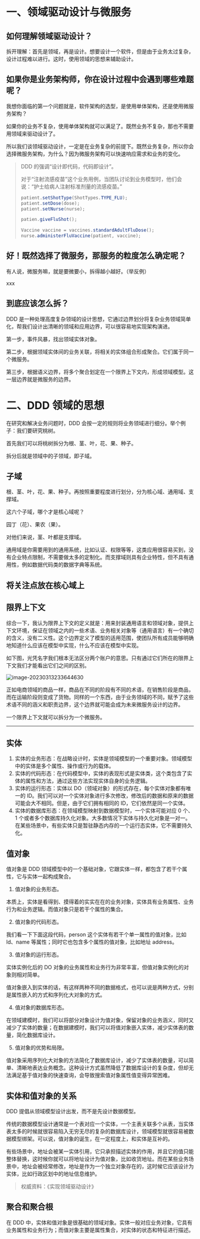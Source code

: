 # 一、领域驱动设计与微服务

## 如何理解领域驱动设计？

拆开理解：首先是领域，再是设计。想要设计一个软件，但是由于业务太过复杂，设计过程难以进行。这时，使用领域的思想来辅助设计。

## 如果你是业务架构师，你在设计过程中会遇到哪些难题呢？

我想你面临的第一个问题就是，软件架构的选型，是使用单体架构，还是使用微服务架构？

如果你的业务不复杂，使用单体架构就可以满足了。既然业务不复杂，那也不需要用领域来驱动设计了。

所以我们谈领域驱动设计，一定是在业务复杂的前提下。既然业务复杂，所以你会选择微服务架构，为什么？因为微服务架构可以快速响应需求和业务的变化。



> DDD 的强调“设计即代码，代码即设计”。
>
> 对于“注射流感疫苗”这个业务用例，当团队讨论到业务模型时，他们会说：“护士给病人注射标准剂量的流感疫苗。”
>
> ```java
> patient.setShotType(ShotTypes.TYPE_FLU);
> patient.setDose(dose);
> patient.setNurse(nurse);
> ```
>
> ```java
> patien.giveFluShot();
> ```
>
> ```java
> Vaccine vaccine = vaccines.standardAdultFluDose();
> nurse.administerFluVaccine(patient, vaccine);
> ```
>
> 







## 好！既然选择了微服务，那服务的粒度怎么确定呢？

有人说，微服务嘛，就是要微要小，拆得越小越好。（举反例）

xxx

## 到底应该怎么拆？

DDD 是一种处理高度复杂领域的设计思想，它通过边界划分将复杂业务领域简单化，帮我们设计出清晰的领域和应用边界，可以很容易地实现架构演进。

第一步，事件风暴，找出领域实体对象。

第二步，根据领域实体间的业务关联，将相关的实体组合形成聚合。它们属于同一个微服务。

第三步，根据语义边界，将多个聚合划定在一个限界上下文内，形成领域模型。这一层边界就是微服务的边界。

# 二、DDD 领域的思想

在研究和解决业务问题时，DDD 会按一定的规则将业务领域进行细分。举个例子：我们要研究桃树。

首先我们可以将桃树拆分为根、茎、叶，花、果、种子。

拆分后就是领域中的子领域，即子域。

## 子域

根、茎、叶，花、果、种子。再按照重要程度进行划分，分为核心域、通用域、支撑域。

这六个子域，哪个才是核心域呢？

园丁（花）、果农（果）。

对他们来说，茎、叶都是支撑域。

通用域是你需要用到的通用系统，比如认证、权限等等，这类应用很容易买到，没有企业特点限制，不需要做太多的定制化。而支撑域则具有企业特性，但不具有通用性，例如数据代码类的数据字典等系统。

## 将关注点放在核心域上



## 限界上下文

综合一下，我认为限界上下文的定义就是：用来封装通用语言和领域对象，提供上下文环境，保证在领域之内的一些术语、业务相关对象等（通用语言）有一个确切的含义，没有二义性。这个边界定义了模型的适用范围，使团队所有成员能够明确地知道什么应该在模型中实现，什么不应该在模型中实现。

如下图，光凭名字我们根本无法区分两个账户的意思。只有通过它们所在的限界上下文我们才能看出它们之间的区别。

![image-20230313233644630](https://technotes.oss-cn-shenzhen.aliyuncs.com/2023/202303132336710.png)

正如电商领域的商品一样，商品在不同的阶段有不同的术语，在销售阶段是商品，而在运输阶段则变成了货物。同样的一个东西，由于业务领域的不同，赋予了这些术语不同的涵义和职责边界，这个边界就可能会成为未来微服务设计的边界。

一个限界上下文就可以拆分为一个微服务。

---

## 实体

1. 实体的业务形态：在战略设计时，实体是领域模型的一个重要对象。领域模型中的实体是多个属性、操作或行为的载体。
2. 实体的代码形态：在代码模型中，实体的表现形式是实体类，这个类包含了实体的属性和方法，通过这些方法实现实体自身的业务逻辑。
3. 实体的运行形态：实体以 DO（领域对象）的形式存在，每个实体对象都有唯一的 ID。我们可以对一个实体对象进行多次修改，修改后的数据和原来的数据可能会大不相同。但是，由于它们拥有相同的 ID，它们依然是同一个实体。
4. 实体的数据库形态：在领域模型映射到数据模型时，一个实体可能对应 0 个、1 个或者多个数据库持久化对象。大多数情况下实体与持久化对象是一对一。在某些场景中，有些实体只是暂驻静态内存的一个运行态实体，它不需要持久化。

## 值对象

值对象是 DDD 领域模型中的一个基础对象，它跟实体一样，都包含了若干个属性，它与实体一起构成聚合。

1. 值对象的业务形态。

本质上，实体是看得到、摸得着的实实在在的业务对象，实体具有业务属性、业务行为和业务逻辑。而值对象只是若干个属性的集合。

2. 值对象的代码形态。

我们看一下下面这段代码，person 这个实体有若干个单一属性的值对象，比如 Id、name 等属性；同时它也包含多个属性的值对象，比如地址 address。

3. 值对象的运行形态。

实体实例化后的 DO 对象的业务属性和业务行为非常丰富，但值对象实例化的对象则相对简单。

值对象嵌入到实体的话，有这样两种不同的数据格式，也可以说是两种方式，分别是属性嵌入的方式和序列化大对象的方式。

4. 值对象的数据库形态。

在领域建模时，我们可以将部分对象设计为值对象，保留对象的业务涵义，同时又减少了实体的数量；在数据建模时，我们可以将值对象嵌入实体，减少实体表的数量，简化数据库设计。

5. 值对象的优势和局限。

值对象采用序列化大对象的方法简化了数据库设计，减少了实体表的数量，可以简单、清晰地表达业务概念。这种设计方式虽然降低了数据库设计的复杂度，但却无法满足基于值对象的快速查询，会导致搜索值对象属性值变得异常困难。

## 实体和值对象的关系

DDD 提倡从领域模型设计出发，而不是先设计数据模型。

传统的数据模型设计通常是一个表对应一个实体，一个主表关联多个从表，当实体表太多的时候就很容易陷入无穷无尽的复杂的数据库设计，领域模型就很容易被数据模型绑架。可以说，值对象的诞生，在一定程度上，和实体是互补的。

有些场景中，地址会被某一实体引用，它只承担描述实体的作用，并且它的值只能整体替换，这时候你就可以将地址设计为值对象，比如收货地址。而在某些业务场景中，地址会被经常修改，地址是作为一个独立对象存在的，这时候它应该设计为实体，比如行政区划中的地址信息维护。

> 权威资料：《实现领域驱动设计》

## 聚合和聚合根

在 DDD 中，实体和值对象是很基础的领域对象。实体一般对应业务对象，它具有业务属性和业务行为；而值对象主要是属性集合，对实体的状态和特征进行描述。

























